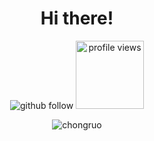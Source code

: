 
<h1 align="center">Hi there! </h1>

<p align="center"> 
  <img src="https://img.shields.io/github/followers/chongruo?label=Follow" alt="github follow" />
  <img src="https://komarev.com/ghpvc/?username=chongruo&color=blue" width="109px" alt="profile views" /> 
</p>

<p align="center"> <img src="https://github-readme-stats.vercel.app/api?username=chongruo&show_icons=true&include_all_commits=true&count_private=true" alt="chongruo" /> </p>











<!--
**chongruo/chongruo** is a ✨ _special_ ✨ repository because its `README.md` (this file) appears on your GitHub profile.

Here are some ideas to get you started:

- 🔭 I’m currently working on ...
- 🌱 I’m currently learning ...
- 👯 I’m looking to collaborate on ...
- 🤔 I’m looking for help with ...
- 💬 Ask me about ...
- 📫 How to reach me: ...
- 😄 Pronouns: ...
- ⚡ Fun fact: ...

### Hi there！ ![Profile Views](https://komarev.com/ghpvc/?username=chongruo&color=blue)

[![My Github Stats](https://github-readme-stats.vercel.app/api?username=chongruo&show_icons=true&title_color=fff&icon_color=79ff97&text_color=9f9f9f&bg_color=151515)](https://github.com/samujjwaal)

[![moshfiqrony's github stats](https://github-readme-stats.vercel.app/api/pin/?username=chongruo&repo=pytorch-HED&theme=dark)](https://github.com/chongruo/pytorch-HED)

![Top Langs](https://github-readme-stats.vercel.app/api/top-langs/?username=chongruo&hide=TeX&layout=compact)

[![My Github Stats](https://github-readme-stats.vercel.app/api?username=chongruo&show_icons=true&include_all_commits=true&count_private=true)](https://github.com/chongruo)


-->
